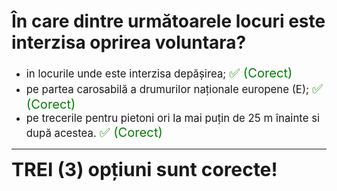 # În care dintre următoarele locuri este interzisa oprirea voluntara?

- <span style="font-size: larger;">in locurile unde este interzisa depășirea; <span style="color: green; font-size: larger;">✅ (Corect)</span></span>
- <span style="font-size: larger;">pe partea carosabilă a drumurilor naționale europene (E); <span style="color: green; font-size: larger;">✅ (Corect)</span></span>
- <span style="font-size: larger;">pe trecerile pentru pietoni ori la mai puțin de 25 m înainte si după acestea. <span style="color: green; font-size: larger;">✅ (Corect)</span></span>

---

<span style="font-size: 30px; font-weight: bold;">**TREI (3) opțiuni sunt corecte!**</span>